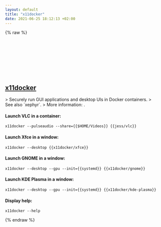 ```yaml
---
layout: default
title: "x11docker"
date: 2021-06-25 18:12:13 +02:00
---
```

{% raw %}
<h2 id="x11docker">
  <a href="/en/common/x11docker.html">x11docker</a> <a href="#x11docker"><svg class="icon">
    <use href="/assets/images/unicode_sprite.svg#link" />
  </svg></a>
</h2>
> Securely run GUI applications and desktop UIs in Docker containers.
> See also `xephyr`.
> More information: <https://github.com/mviereck/x11docker>.

#### Launch VLC in a container:
```shell
x11docker --pulseaudio --share={{$HOME/Videos}} {{jess/vlc}}
```
#### Launch Xfce in a window:
```shell
x11docker --desktop {{x11docker/xfce}}
```
#### Launch GNOME in a window:
```shell
x11docker --desktop --gpu --init={{systemd}} {{x11docker/gnome}}
```
#### Launch KDE Plasma in a window:
```shell
x11docker --desktop --gpu --init={{systemd}} {{x11docker/kde-plasma}}
```
#### Display help:
```shell
x11docker --help
```
{% endraw %}